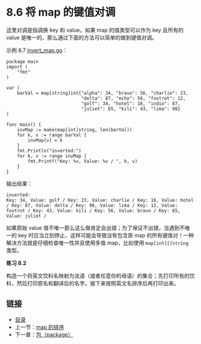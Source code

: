 # 8.6 将 map 的键值对调

这里对调是指调换 key 和 value。如果 map 的值类型可以作为 key 且所有的 value 是唯一的，那么通过下面的方法可以简单的做到键值对调。

示例 8.7 [invert_map.go](examples/chapter_8/invert_map.go)：


	package main
	import (
		"fmt"
	)
	
	var (
		barVal = map[string]int{"alpha": 34, "bravo": 56, "charlie": 23,
								"delta": 87, "echo": 56, "foxtrot": 12,
								"golf": 34, "hotel": 16, "indio": 87,
								"juliet": 65, "kili": 43, "lima": 98}
	)
	
	func main() {
		invMap := make(map[int]string, len(barVal))
		for k, v := range barVal {
			invMap[v] = k
		}
		fmt.Println("inverted:")
		for k, v := range invMap {
			fmt.Printf("Key: %v, Value: %v / ", k, v)
		}
	}


输出结果：

	inverted:
	Key: 34, Value: golf / Key: 23, Value: charlie / Key: 16, Value: hotel / Key: 87, Value: delta / Key: 98, Value: lima / Key: 12, Value: foxtrot / Key: 43, Value: kili / Key: 56, Value: bravo / Key: 65, Value: juliet /

如果原始 value 值不唯一那么这么做肯定会出错；为了保证不出错，当遇到不唯一的 key 时应当立刻停止，这样可能会导致没有包含原 map 的所有键值对！一种解决方法就是仔细检查唯一性并且使用多值 map，比如使用 `map[int][]string` 类型。

**练习 8.2**

构造一个将英文饮料名映射为法语（或者任意你的母语）的集合；先打印所有的饮料，然后打印原名和翻译后的名字。接下来按照英文名排序后再打印出来。

## 链接

- [目录](directory.md)
- 上一节：[map 的排序](08.5.md)
- 下一章：[包（package）](09.0.md)
